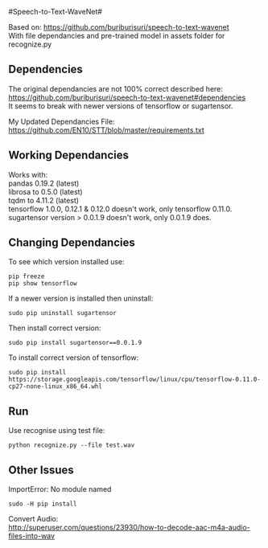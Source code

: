 #Speech-to-Text-WaveNet#

Based on: https://github.com/buriburisuri/speech-to-text-wavenet  
With file dependancies and pre-trained model in assets folder for recognize.py    

Dependencies
-
The original dependancies are not 100% correct described here:  
https://github.com/buriburisuri/speech-to-text-wavenet#dependencies     
It seems to break with newer versions of tensorflow or sugartensor.   

My Updated Dependancies File:  https://github.com/EN10/STT/blob/master/requirements.txt    

Working Dependancies
-
Works with:     
pandas 0.19.2 (latest)  
librosa to 0.5.0 (latest)   
tqdm to 4.11.2 (latest)     
tensorflow 1.0.0, 0.12.1 & 0.12.0 doesn't work, only tensorflow 0.11.0.  
sugartensor version > 0.0.1.9 doesn't work, only 0.0.1.9 does.   

Changing Dependancies
-
To see which version installed use:    

    pip freeze
    pip show tensorflow

If a newer version is installed then uninstall: 

    sudo pip uninstall sugartensor

Then install correct version: 

    sudo pip install sugartensor==0.0.1.9

To install correct version of tensorflow: 

    sudo pip install https://storage.googleapis.com/tensorflow/linux/cpu/tensorflow-0.11.0-cp27-none-linux_x86_64.whl

Run
-

Use recognise using test file:  

    python recognize.py --file test.wav


Other Issues
-

ImportError: No module named  

    sudo -H pip install
    
Convert Audio:  
http://superuser.com/questions/23930/how-to-decode-aac-m4a-audio-files-into-wav
